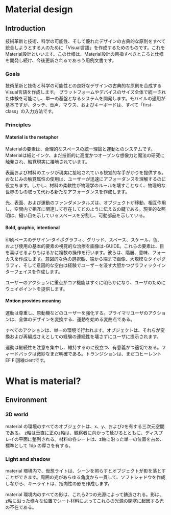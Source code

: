 # Material design

## Introduction

技術革新と技術、科学の可能性、そして優れたデザインの古典的な原則をすべて統合しようとする人のために「Visual言語」を作成するためのものです。これを Material設計といいます。この仕様は、Material設計の目指すべきところと仕様を開発し続け、今後更新されるであろう用例文書です。

### Goals

技術革新と技術と科学の可能性との良好なデザインの古典的な原則を合成するVisual言語を作成します。
プラットフォームやデバイスのサイズ全体で統一された体験を可能にし、単一の基盤となるシステムを開発します。モバイルの適用が基本ですが、タッチ、音声、マウス、およびキーボードは、すべて「ﬁrst-class」の入力方法です。

### Principles

#### Material is the metaphor

Materialの要素は、合理的なスペースの統一理論と運動とのシステムです。Materialは紙とインク、まだ技術的に高度かつオープンな想像力と魔法の研究に触発され、触覚現実に接地されています。

表面および材料のエッジが現実に接地されている視覚的な手がかりを提供する。おなじみの触覚属性の使用は、ユーザーが迅速にアフォーダンスを理解するのに役立ちます。しかし、材料の柔軟性が物理学のルールを壊すことなく、物理的な世界のもの取って代わる新たなアフォーダンスを作成します。

光、表面、および運動のファンダメンタルズは、オブジェクトが移動、相互作用し、空間内で相互に関連して存在してどのように伝えるの鍵である。現実的な照明は、縫い目を示しているスペースを分割し、可動部品を示している。

#### Bold, graphic, intentional

印刷ベースのデザイン·タイポグラフィ、グリッド、スペース、スケール、色、および使用の基本的要素の視覚的な治療を画像は-GUIDE。これらの要素は、目を喜ばせるよりもはるかに複数の操作を行います。彼らは、階層、意味、フォーカスを作成します。意図的な色の選択肢、端から端まで画像、大規模なタイポグラフィ、そして意図的な空白は経験でユーザーを浸す大胆かつグラフィックインターフェイスを作成します。

ユーザーのアクションに重点がコア機能はすぐに明らかになり、ユーザのためにウェイポイントを提供します。

#### Motion provides meaning

運動は尊重し、原動機などのユーザーを強化する。プライマリユーザのアクションは、全体のデザインを変換する、運動を始める変曲点である。

すべてのアクションは、単一の環境で行われます。オブジェクトは、それらが変換および再編成さえとしての経験の連続性を壊さずにユーザに提示されます。

運動は継続性を注意を集中し、維持するのに役立つ、有意義かつ適切である。フィードバックは微妙なまだ明確である。トランジションは、まだコヒーレントEF Fi回線cientです。

# What is material?

## Environment

### 3D world

material の環境のすべてのオブジェクトは、x、y、およびzを有する三次元空間である。 z軸は垂直に正のz軸は、観察者に向かって延びるとともに、ディスプレイの平面に整列される。材料の各シートは、z軸に沿った単一の位置を占め、標準として 1dp の厚さを有する。

### Light and shadow

material 環境内で、仮想ライトは、シーンを照らすとオブジェクトが影を落とすことができます。周囲の光があらゆる角度から一貫して、ソフトシャドウを作成しながら、キーライトは、指向性の影を作成します。

material 環境内のすべての影は、これら2つの光源によって鋳造される。影は、z軸に沿った様々な位置でシート材料によってこれらの光源の閉塞に起因する光の不在である。
